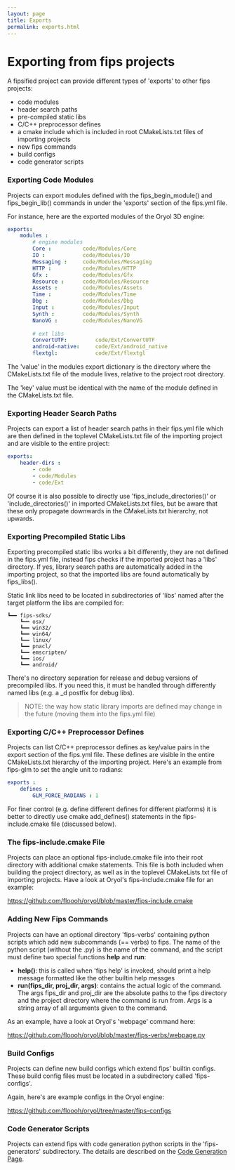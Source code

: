 ```yaml
---
layout: page
title: Exports
permalink: exports.html
---
```


# Exporting from fips projects

A fipsified project can provide different types of 'exports' to other
fips projects:

* code modules
* header search paths
* pre-compiled static libs
* C/C++ preprocessor defines
* a cmake include which is included in root CMakeLists.txt files of importing projects
* new fips commands
* build configs
* code generator scripts

### Exporting Code Modules

Projects can export modules defined with the fips\_begin\_module() and
fips\_begin\_lib() commands in under the 'exports' section of the fips.yml
file. 

For instance, here are the exported modules of the Oryol 3D engine:

```yaml
exports:
    modules :
        # engine modules
        Core :          code/Modules/Core
        IO :            code/Modules/IO
        Messaging :     code/Modules/Messaging
        HTTP :          code/Modules/HTTP
        Gfx :           code/Modules/Gfx
        Resource :      code/Modules/Resource
        Assets :        code/Modules/Assets
        Time :          code/Modules/Time
        Dbg :           code/Modules/Dbg
        Input :         code/Modules/Input
        Synth :         code/Modules/Synth
        NanoVG :        code/Modules/NanoVG
        
        # ext libs
        ConvertUTF:         code/Ext/ConvertUTF
        android-native:     code/Ext/android_native
        flextgl:            code/Ext/flextgl
```

The 'value' in the modules export dictionary is the directory where the
CMakeLists.txt file of the module lives, relative to the project root directory.

The 'key' value must be identical with the name of the module defined in the
CMakeLists.txt file.

### Exporting Header Search Paths

Projects can export a list of header search paths in their fips.yml file which 
are then defined in  the toplevel CMakeLists.txt file of the importing project 
and are visible to the entire project:

```yaml
exports:
    header-dirs :
        - code
        - code/Modules
        - code/Ext
```

Of course it is also possible to directly use 'fips\_include\_directories()'
or 'include\_directories()' in imported CMakeLists.txt files, but be aware
that these only propagate downwards in the CMakeLists.txt hierarchy, not
upwards.

### Exporting Precompiled Static Libs

Exporting precompiled static libs works a bit differently, they are not
defined in the fips.yml file, instead fips checks if the imported project
has a 'libs' directory. If yes, library search paths are automatically
added in the importing project, so that the imported libs are found
automatically by fips\_libs().

Static link libs need to be located in subdirectories of 'libs' named
after the target platform the libs are compiled for:

```
┗━━ fips-sdks/
    ┗━━ osx/
    ┗━━ win32/
    ┗━━ win64/
    ┗━━ linux/
    ┗━━ pnacl/
    ┗━━ emscripten/
    ┗━━ ios/
    ┗━━ android/
```

There's no directory separation for release and debug versions of precompiled
libs. If you need this, it must be handled through differently named libs
(e.g. a \_d postfix for debug libs).

> NOTE: the way how static library imports are defined may change in the
future (moving them into the fips.yml file)

### Exporting C/C++ Preprocessor Defines

Projects can list C/C++ preprocessor defines as key/value pairs in the
export section of the fips.yml file. These defines are visible in the
entire CMakeLists.txt hierarchy of the importing project. Here's an 
example from fips-glm to set the angle unit to radians:

```yaml
exports :
    defines :
        GLM_FORCE_RADIANS : 1
```

For finer control (e.g. define different defines for different platforms)
it is better to directly use cmake add\_defines() statements in the
fips-include.cmake file (discussed below).

### The fips-include.cmake File

Projects can place an optional fips-include.cmake file into their 
root directory with additional cmake statements. This file is both
included when building the project directory, as well as in the
toplevel CMakeLists.txt file of importing projects. Have a look
at Oryol's fips-include.cmake file for an example:

https://github.com/floooh/oryol/blob/master/fips-include.cmake

### Adding New Fips Commands

Projects can have an optional directory 'fips-verbs' containing
python scripts which add new subcommands (== verbs) to fips. The
name of the python script (without the .py) is the name of the 
command, and the script must define two special functions **help** 
and **run**:

* **help()**: this is called when 'fips help' is invoked, should print 
a help message formatted like the other builtin help messges
* **run(fips\_dir, proj\_dir, args)**: contains the actual logic of the 
command. The args fips\_dir and proj\_dir are the absolute paths 
to the fips directory and the project directory where the command
is run from. Args is a string array of all arguments given to the
command.

As an example, have a look at Oryol's 'webpage' command here:

https://github.com/floooh/oryol/blob/master/fips-verbs/webpage.py

### Build Configs

Projects can define new build configs which extend fips' builtin
configs. These build config files must be located in a subdirectory
called 'fips-configs'.

Again, here's are example configs in the Oryol engine:

https://github.com/floooh/oryol/tree/master/fips-configs

### Code Generator Scripts

Projects can extend fips with code generation python scripts in the
'fips-generators' subdirectory. The details are described on the
[Code Generation Page](/fips/codegen.html).
